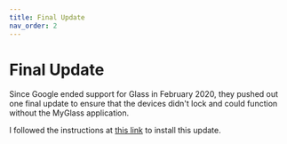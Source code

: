 ```yaml
---
title: Final Update
nav_order: 2
---
```


# Final Update

Since Google ended support for Glass in February 2020, they pushed out one final update to ensure that the devices didn't lock and could function without the MyGlass application.

I followed the instructions at [this link](https://support.google.com/glass/answer/9649198?hl=en) to install this update.